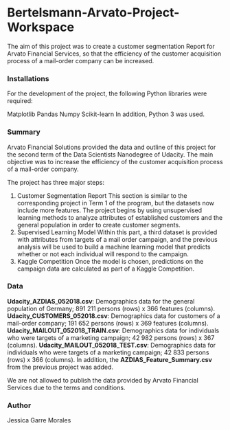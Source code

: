 # Bertelsmann-Arvato-Project-Workspace
The aim of this project was to create a customer segmentation Report for Arvato Financial Services, so that the efficiency of the customer acquisition process of a mail-order company can be increased. 

### Installations
For the development of the project, the following Python libraries were required: 

Matplotlib
Pandas
Numpy
Scikit-learn
In addition, Python 3 was used. 

### Summary
Arvato Financial Solutions provided the data and outline of this project for the second term of the Data Scientists Nanodegree of Udacity. The main objective was to increase the efficiency of the customer acquisition process of a mail-order company.

The project has three major steps: 
1. Customer Segmentation Report
This section is similar to the corresponding project in Term 1 of the program, but the datasets now include more features. The project begins by using unsupervised learning methods to analyze attributes of established customers and the general population in order to create customer segments.
2. Supervised Learning Model
Within this part, a third dataset is provided with attributes from targets of a mail order campaign, and the previous analysis will be used to build a machine learning model that predicts whether or not each individual will respond to the campaign.
3. Kaggle Competition
Once the model is chosen, predictions on the campaign data are calculated as part of a Kaggle Competition. 

### Data
**Udacity_AZDIAS_052018.csv**: Demographics data for the general population of Germany; 891 211 persons (rows) x 366 features (columns).
**Udacity_CUSTOMERS_052018.csv**: Demographics data for customers of a mail-order company; 191 652 persons (rows) x 369 features (columns).
**Udacity_MAILOUT_052018_TRAIN.csv**: Demographics data for individuals who were targets of a marketing campaign; 42 982 persons (rows) x 367 (columns).
**Udacity_MAILOUT_052018_TEST.csv**: Demographics data for individuals who were targets of a marketing campaign; 42 833 persons (rows) x 366 (columns).
In addition, the **AZDIAS_Feature_Summary.csv** from the previous project was added. 

We are not allowed to publish the data provided by Arvato Financial Services due to the terms and conditions.

### Author
Jessica Garre Morales
